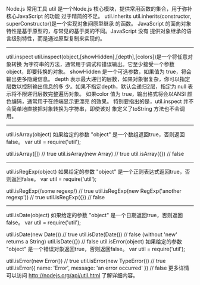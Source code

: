 Node.js 常用工具
util 是一个Node.js 核心模块，提供常用函数的集合，用于弥补核心JavaScript 的功能 过于精简的不足。
util.inherits
util.inherits(constructor, superConstructor)是一个实现对象间原型继承 的函数。
JavaScript 的面向对象特性是基于原型的，与常见的基于类的不同。JavaScript 没有 提供对象继承的语言级别特性，而是通过原型复制来实现的。

***

util.inspect
util.inspect(object,[showHidden],[depth],[colors])是一个将任意对象转换 为字符串的方法，通常用于调试和错误输出。它至少接受一个参数 object，即要转换的对象。
showHidden 是一个可选参数，如果值为 true，将会输出更多隐藏信息。
depth 表示最大递归的层数，如果对象很复杂，你可以指定层数以控制输出信息的多 少。如果不指定depth，默认会递归2层，指定为 null 表示将不限递归层数完整遍历对象。 如果color 值为 true，输出格式将会以ANSI 颜色编码，通常用于在终端显示更漂亮 的效果。
特别要指出的是，util.inspect 并不会简单地直接把对象转换为字符串，即使该对 象定义了toString 方法也不会调用。


***

util.isArray(object)
如果给定的参数 "object" 是一个数组返回true，否则返回false。
var util = require('util');

util.isArray([])
  // true
util.isArray(new Array)
  // true
util.isArray({})
  // false

***
util.isRegExp(object)
如果给定的参数 "object" 是一个正则表达式返回true，否则返回false。
var util = require('util');

util.isRegExp(/some regexp/)
  // true
util.isRegExp(new RegExp('another regexp'))
  // true
util.isRegExp({})
  // false

***

util.isDate(object)
如果给定的参数 "object" 是一个日期返回true，否则返回false。
var util = require('util');

util.isDate(new Date())
  // true
util.isDate(Date())
  // false (without 'new' returns a String)
util.isDate({})
  // false
util.isError(object)
如果给定的参数 "object" 是一个错误对象返回true，否则返回false。
var util = require('util');

util.isError(new Error())
  // true
util.isError(new TypeError())
  // true
util.isError({ name: 'Error', message: 'an error occurred' })
  // false
更多详情可以访问 http://nodejs.org/api/util.html 了解详细内容。

